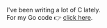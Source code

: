 I've been writing a lot of C lately.   
For my Go code 👉 [click here](https://github.com/search?l=Go&q=user%3Atidwall&type=Repositories).

